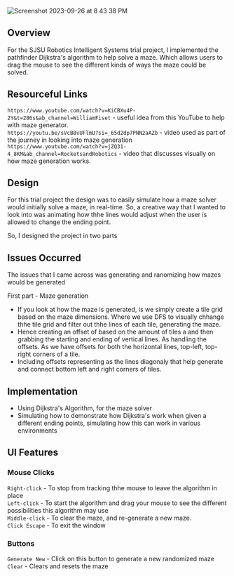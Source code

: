 ![Screenshot 2023-09-26 at 8 43 38 PM](https://github.com/SpinnerX/TrialProjects/assets/56617292/de5f892a-c994-475c-998f-6f138c2ead69)


## Overview
For the SJSU Robotics Intelligent Systems trial project, I implemented the pathfinder Dijkstra's algorithm to help solve a maze. Which allows users to drag the mouse to see the different kinds of ways the maze could be solved.

## Resourceful Links
`https://www.youtube.com/watch?v=KiCBXu4P-2Y&t=286s&ab_channel=WilliamFiset` - useful idea from this YouTube to help with maze generator. \
 `https://youtu.be/sVcB8vUFlmU?si=_65d2dp7PNN2aAZb` - video used as part of the journey in looking into maze generation  \
 `https://www.youtube.com/watch?v=jZQ31-4_8KM&ab_channel=RocketsandRobotics` - video that discusses visually on how maze generation works.

## Design
For this trial project the design was to easily simulate how a maze solver would initially solve a maze, in real-time. So, a creative way that I wanted to look into was animating how thhe lines would adjust when the user is allowed to change the ending point.

So, I designed the project in two parts

## Issues Occurred
The issues that I came across was generating and ranomizing how mazes would be generated

First part - Maze generation
- If you look at how the maze is generated, is we simply create a tile grid based on the maze dimensions. Where we use DFS to visually chhange thhe tile grid and filter out thhe lines of each tile, generating the maze.
- Hence creating an offset of based on the amount of tiles a and then grabbing the starting and ending of vertical lines. As handling the offsets. As we have offsets for both the horizontal lines, top-left, top-right corners of a tile.
-  Including offsets representing as the lines diagonaly that help generate and connect bottom left and right corners of tiles.

## Implementation
- Using Dijkstra's Algorithm, for the maze solver
- Simulating how to demonstrate how Dijkstra's work when given a different ending points, simulating how this can work in various environments

## UI Features
### Mouse Clicks
`Right-click` - To stop from tracking thhe mouse to leave the algorithm in place \
`Left-click`  - To start the algorithm and drag your mouse to see the different possibilities this algorithm may use \
`Middle-click` - To clear the maze, and re-generate a new maze. \
`Click Escape` - To exit the window

### Buttons
`Generate New` - Click on this button to generate a new randomized maze \
`Clear` - Clears and resets the maze
